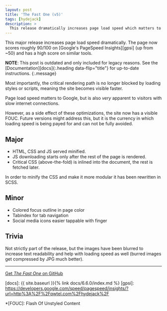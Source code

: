 ```yaml
---
layout: post
title: 'The Fast One (v5)'
tags: [hydejack]
description: >
  This release dramatically increases page load speed which matters to Google and visitors with slow connections alike.
---
```


This major release increases page load speed dramatically.
The page now scores roughly 90/100 on [Google's PageSpeed Insights][gpsi] (up from ~50) and
has a high score on similar tools.

**NOTE**: This post is outdated and only included for legacy reasons.
See the [Documentation][docs]{:.heading data-flip="title"} for up-to-date instructions.
{:.message}

Most importantly, the critical rendering path is no longer blocked by loading styles or scripts,
meaning the site becomes visible faster.

Page load speed matters to Google, but is also *very* apparent to visitors with slow internet connections.

However, as a side effect of these optimizations, the site now has a visible FOUC.
Future versions might address this,
but it is the currency in which loading speed is being payed for and can not be fully avoided.

## Major

* HTML, CSS and JS served minified.
* JS downloading starts only after the rest of the page is rendered.
* Critical CSS (above-the-fold) is inlined into the document, the rest is fetched later.

In order to minify the CSS and make it more modular it has been rewritten in SCSS.


## Minor

* Colored focus outline in page color
* Tabindex for tab navigation
* Social media icons easier tappable with finger

## Trivia

Not strictly part of the release, but the images have been blurred to increase text readability and
help with loading speed as well (burred images get compressed by JPG much better).

***

[Get *The Fast One* on GitHub](https://github.com/qwtel/hydejack/releases/tag/v5.0.0)

[docs]: {{ site.baseurl }}{% link docs/6.6.0/index.md %}
[gpsi]: https://developers.google.com/speed/pagespeed/insights/?url=http%3A%2F%2Fqwtel.com%2Fhydejack%2F

*[FOUC]: Flash Of Unstyled Content
